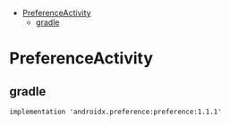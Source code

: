 <!-- TOC depthFrom:1 depthTo:6 withLinks:1 updateOnSave:1 orderedList:0 -->

- [PreferenceActivity](#preferenceactivity)
	- [gradle](#gradle)

<!-- /TOC -->


# PreferenceActivity

## gradle

```
implementation 'androidx.preference:preference:1.1.1'
```


